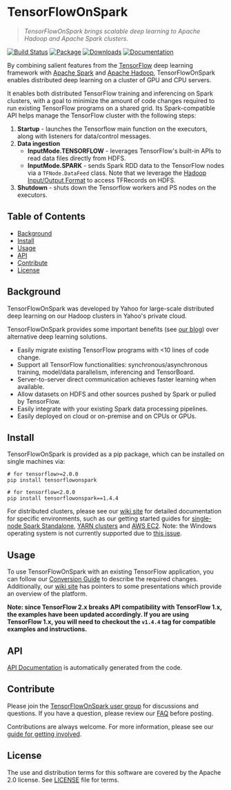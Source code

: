 <!--
Copyright 2019 Yahoo Inc.
Licensed under the terms of the Apache 2.0 license.
Please see LICENSE file in the project root for terms.
-->
# TensorFlowOnSpark
> _TensorFlowOnSpark brings scalable deep learning to Apache Hadoop and Apache Spark
clusters._

[![Build Status](https://cd.screwdriver.cd/pipelines/6384/badge)](https://cd.screwdriver.cd/pipelines/6384)
[![Package](https://img.shields.io/badge/package-pypi-blue.svg)](https://pypi.org/project/tensorflowonspark/)
[![Downloads](https://img.shields.io/pypi/dm/tensorflowonspark.svg)](https://img.shields.io/pypi/dm/tensorflowonspark.svg)
[![Documentation](https://img.shields.io/badge/Documentation-latest-blue.svg)](https://yahoo.github.io/TensorFlowOnSpark/)

By combining salient features from the [TensorFlow](https://www.tensorflow.org) deep learning framework with [Apache Spark](http://spark.apache.org) and [Apache Hadoop](http://hadoop.apache.org), TensorFlowOnSpark enables distributed
deep learning on a cluster of GPU and CPU servers.

It enables both distributed TensorFlow training and
inferencing on Spark clusters, with a goal to minimize the amount
of code changes required to run existing TensorFlow programs on a
shared grid.  Its Spark-compatible API helps manage the TensorFlow
cluster with the following steps:

1. **Startup** - launches the Tensorflow main function on the executors, along with listeners for data/control messages.
1. **Data ingestion**
   - **InputMode.TENSORFLOW** - leverages TensorFlow's built-in APIs to read data files directly from HDFS.
   - **InputMode.SPARK** - sends Spark RDD data to the TensorFlow nodes via a `TFNode.DataFeed` class.  Note that we leverage the [Hadoop Input/Output Format](https://github.com/tensorflow/ecosystem/tree/master/hadoop) to access TFRecords on HDFS.
1. **Shutdown** - shuts down the Tensorflow workers and PS nodes on the executors.

## Table of Contents

- [Background](#background)
- [Install](#install)
- [Usage](#usage)
- [API](#api)
- [Contribute](#contribute)
- [License](#license)

## Background

TensorFlowOnSpark was developed by Yahoo for large-scale distributed
deep learning on our Hadoop clusters in Yahoo's private cloud.

TensorFlowOnSpark provides some important benefits (see [our
blog](https://developer.yahoo.com/blogs/157196317141/))
over alternative deep learning solutions.
   * Easily migrate existing TensorFlow programs with <10 lines of code change.
   * Support all TensorFlow functionalities: synchronous/asynchronous training, model/data parallelism, inferencing and TensorBoard.
   * Server-to-server direct communication achieves faster learning when available.
   * Allow datasets on HDFS and other sources pushed by Spark or pulled by TensorFlow.
   * Easily integrate with your existing Spark data processing pipelines.
   * Easily deployed on cloud or on-premise and on CPUs or GPUs.

## Install

TensorFlowOnSpark is provided as a pip package, which can be installed on single machines via:
```
# for tensorflow>=2.0.0
pip install tensorflowonspark

# for tensorflow<2.0.0
pip install tensorflowonspark==1.4.4
```

For distributed clusters, please see our [wiki site](../../wiki) for detailed documentation for specific environments, such as our getting started guides for [single-node Spark Standalone](https://github.com/yahoo/TensorFlowOnSpark/wiki/GetStarted_Standalone), [YARN clusters](../../wiki/GetStarted_YARN) and [AWS EC2](../../wiki/GetStarted_EC2).  Note: the Windows operating system is not currently supported due to [this issue](https://github.com/yahoo/TensorFlowOnSpark/issues/36).

## Usage

To use TensorFlowOnSpark with an existing TensorFlow application, you can follow our [Conversion Guide](../../wiki/Conversion-Guide) to describe the required changes.  Additionally, our [wiki site](../../wiki) has pointers to some presentations which provide an overview of the platform.

**Note: since TensorFlow 2.x breaks API compatibility with TensorFlow 1.x, the examples have been updated accordingly.  If you are using TensorFlow 1.x, you will need to checkout the `v1.4.4` tag for compatible examples and instructions.**

## API

[API Documentation](https://yahoo.github.io/TensorFlowOnSpark/) is automatically generated from the code.

## Contribute

Please join the [TensorFlowOnSpark user group](https://groups.google.com/forum/#!forum/TensorFlowOnSpark-users) for discussions and questions.  If you have a question, please review our [FAQ](../../wiki/Frequently-Asked-Questions) before posting.

Contributions are always welcome.  For more information, please see our [guide for getting involved](Contributing.md).

## License

The use and distribution terms for this software are covered by the Apache 2.0 license.
See [LICENSE](LICENSE) file for terms.
